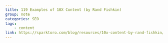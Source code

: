 ```yaml
---
title: 119 Examples of 10X Content (by Rand Fishkin)
group: note
categories: SEO
tags:
    - content
link: https://sparktoro.com/blog/resources/10x-content-by-rand-fishkin/
---
```

